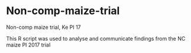 # Non-comp-maize-trial
Non-comp maize trial, Ke PI 17

This R script was used to analyse and communicate findings from the NC maize PI 2017 trial
